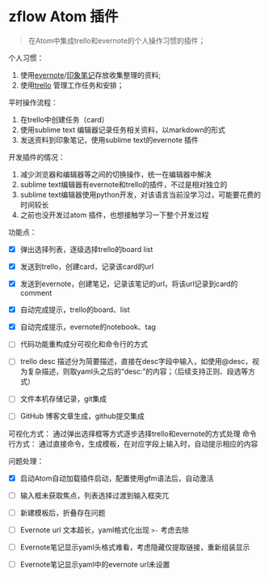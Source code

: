 # zflow Atom 插件
> 在Atom中集成trello和evernote的个人操作习惯的插件；

个人习惯：

1. 使用[evernote][1]/[印象笔记][2]存放收集整理的资料;
2. 使用[trello][3] 管理工作任务和安排；

平时操作流程：

1. 在trello中创建任务（card）
2. 使用sublime text 编辑器记录任务相关资料，以markdown的形式
3. 发送资料到印象笔记，使用sublime text的evernote 插件


开发插件的情况：

1. 减少浏览器和编辑器等之间的切换操作，统一在编辑器中解决
2. sublime text编辑器有evernote和trello的插件，不过是相对独立的
3. sublime text编辑器使用python开发，对该语言当前没学习过，可能要花费的时间较长
4. 之前也没开发过atom 插件，也想接触学习一下整个开发过程

功能点：

- [x] 弹出选择列表，逐级选择trello的board list
- [x] 发送到trello，创建card，记录该card的url
- [x] 发送到evernote，创建笔记，记录该笔记的url，将该url记录到card的comment
- [x] 自动完成提示，trello的board、list
- [x] 自动完成提示，evernote的notebook、tag
- [ ] 代码功能重构成分可视化和命令行的方式
- [ ] trello desc 描述分为简要描述，直接在desc字段中输入，如使用@desc，视为复杂描述，则取yaml头之后的“desc:”的内容；（后续支持正则、段选等方式）
- [ ] 文件本机存储记录，git集成
- [ ] GitHub 博客文章生成，github提交集成


可视化方式： 通过弹出选择框等方式逐步选择trello和evernote的方式处理
命令行方式： 通过直接命令，生成模板，在对应字段上输入时，自动提示相应的内容

问题处理：

- [x] 启动Atom自动加载插件启动，配置使用gfm语法后，自动激活
- [ ] 输入框未获取焦点，列表选择过渡到输入框突兀
- [ ] 新建模板后，折叠存在问题
- [ ] Evernote url 文本超长，yaml格式化出现 `>-` 考虑去除
- [ ] Evernote笔记显示yaml头格式难看，考虑隐藏仅提取链接，重新组装显示
- [ ] Evernote笔记显示yaml中的evernote url未设置


[1]: https://evernote.com/ "Evernote"
[2]: https://www.yinxiang.com/ "印象笔记"
[3]: https://trello.com/ "trello"
